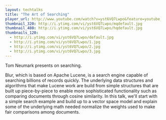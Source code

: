 ```yaml
---
layout: techtalks
title: "The Art of Searching"
player_url: http://www.youtube.com/watch?v=yst6VQ7Lwpo&feature=youtube_gdata_player
thumbnail_320: http://i.ytimg.com/vi/yst6VQ7Lwpo/mqdefault.jpg
thumbnail_480: http://i.ytimg.com/vi/yst6VQ7Lwpo/hqdefault.jpg
thumbnails_120: 
  - http://i.ytimg.com/vi/yst6VQ7Lwpo/default.jpg
  - http://i.ytimg.com/vi/yst6VQ7Lwpo/1.jpg
  - http://i.ytimg.com/vi/yst6VQ7Lwpo/2.jpg
  - http://i.ytimg.com/vi/yst6VQ7Lwpo/3.jpg
---
```

Tom Neumark presents on searching.

Blur, which is based on Apache Lucene, is a search engine capable of searching billions of records quickly. The underlying data structures and algorithms that make Lucene work are build from simple structures that are built up piece-by-piece to enable more sophisticated functionality such as comparing documents through cosine similarity. In this talk, we'll start with a simple search example and build up to a vector space model and explain some of the underlying math needed normalize the weights used to make fair comparisons among documents.
